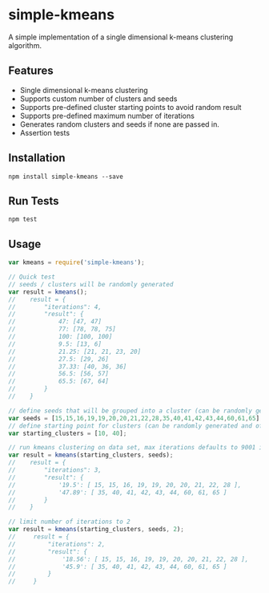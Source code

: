 # simple-kmeans
A simple implementation of a single dimensional k-means clustering algorithm.

## Features
  - Single dimensional k-means clustering
  - Supports custom number of clusters and seeds
  - Supports pre-defined cluster starting points to avoid random result
  - Supports pre-defined maximum number of iterations
  - Generates random clusters and seeds if none are passed in.
  - Assertion tests

## Installation
`npm install simple-kmeans --save`

## Run Tests
`npm test`

## Usage
```javascript
var kmeans = require('simple-kmeans');

// Quick test
// seeds / clusters will be randomly generated
var result = kmeans();
//    result = {
//        "iterations": 4,
//        "result": {
//            47: [47, 47]
//            77: [78, 78, 75]
//            100: [100, 100]
//            9.5: [13, 6]
//            21.25: [21, 21, 23, 20]
//            27.5: [29, 26]
//            37.33: [40, 36, 36]
//            56.5: [56, 57]
//            65.5: [67, 64]
//        }
//    }

// define seeds that will be grouped into a cluster (can be randomly generated and of any length)
var seeds = [15,15,16,19,19,20,20,21,22,28,35,40,41,42,43,44,60,61,65];
// define starting point for clusters (can be randomly generated and of any length)
var starting_clusters = [10, 40];

// run kmeans clustering on data set, max iterations defaults to 9001 if not set
var result = kmeans(starting_clusters, seeds);
//    result = {
//        "iterations": 3,
//        "result": {
//            '19.5': [ 15, 15, 16, 19, 19, 20, 20, 21, 22, 28 ],
//            '47.89': [ 35, 40, 41, 42, 43, 44, 60, 61, 65 ]
//        }
//    }

// limit number of iterations to 2
var result = kmeans(starting_clusters, seeds, 2);
//     result = {
//         "iterations": 2,
//         "result": {
//             '18.56': [ 15, 15, 16, 19, 19, 20, 20, 21, 22, 28 ],
//             '45.9': [ 35, 40, 41, 42, 43, 44, 60, 61, 65 ]
//         }
//     }


```
